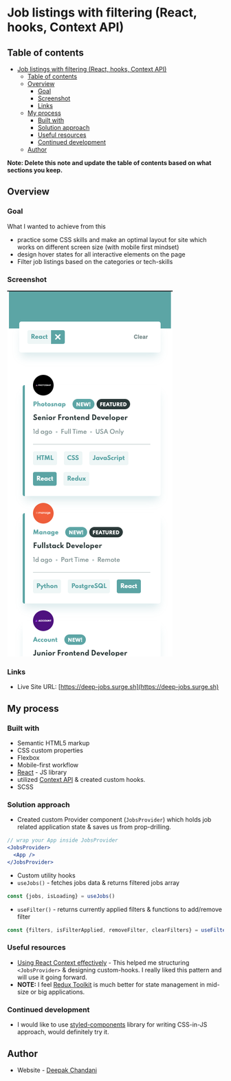 # Job listings with filtering (React, hooks, Context API)


## Table of contents

- [Job listings with filtering (React, hooks, Context API)](#job-listings-with-filtering-react-hooks-context-api)
  - [Table of contents](#table-of-contents)
  - [Overview](#overview)
    - [Goal](#goal)
    - [Screenshot](#screenshot)
    - [Links](#links)
  - [My process](#my-process)
    - [Built with](#built-with)
    - [Solution approach](#solution-approach)
    - [Useful resources](#useful-resources)
    - [Continued development](#continued-development)
  - [Author](#author)

**Note: Delete this note and update the table of contents based on what sections you keep.**

## Overview

### Goal

What I wanted to achieve from this

- practice some CSS skills and make an optimal layout for site which works on different screen size (with mobile first mindset)
- design hover states for all interactive elements on the page
- Filter job listings based on the categories or tech-skills

### Screenshot

![](./screenshot.png)


### Links

- Live Site URL: [https://deep-jobs.surge.sh](https://deep-jobs.surge.sh)

## My process

### Built with

- Semantic HTML5 markup
- CSS custom properties
- Flexbox
- Mobile-first workflow
- [React](https://reactjs.org/) - JS library
- utilized [Context API](https://reactjs.org/docs/context.html) & created custom hooks.
- SCSS

### Solution approach

- Created custom Provider component (`JobsProvider`) which holds job related application state & saves us from prop-drilling.
```jsx
// wrap your App inside JobsProvider
<JobsProvider>
  <App />
</JobsProvider>
```
- Custom utility hooks
- `useJobs()` - fetches jobs data & returns filtered jobs array
```jsx
const {jobs, isLoading} = useJobs()
```

  - `useFilter()` - returns currently applied filters & functions to add/remove filter
```jsx
const {filters, isFilterApplied, removeFilter, clearFilters} = useFilters()
```

### Useful resources

- [Using React Context effectively](https://kentcdodds.com/blog/how-to-use-react-context-effectively) - This helped me structuring `<JobsProvider>` & designing custom-hooks. I really liked this pattern and will use it going forward.
- **NOTE:** I feel [Redux Toolkit](https://redux-toolkit.js.org/) is much better for state management in mid-size or big applications.

### Continued development
- I would like to use [styled-components](https://styled-components.com/) library for writing CSS-in-JS approach, would definitely try it.

## Author

- Website - [Deepak Chandani](https://www.linkedin.com/in/deepak-chandani-66676727/)


